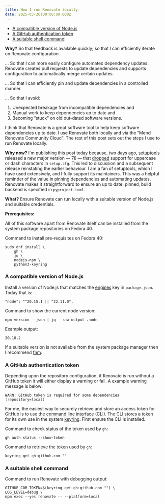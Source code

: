 ```yaml
---
title: How I run Renovate locally
date: 2025-03-26T00:00:00.000Z
---
```


<!-- toc -->

- [A compatible version of Node.js](#a-compatible-version-of-nodejs)
- [A GitHub authentication token](#a-github-authentication-token)
- [A suitable shell command](#a-suitable-shell-command)

<!-- tocstop -->

**Why?** So that feedback is available quickly; so that I can efficiently
iterate on Renovate configuration.

… So that I can more easily configure automated dependency updates. Renovate
creates pull requests to update dependencies and supports configuration to
automatically merge certain updates.

… So that I can efficiently pin and update dependencies in a controlled manner.

… So that I avoid:

1. Unexpected breakage from incompatible dependencies and
2. Manual work to keep dependencies up to date and
3. Becoming “stuck” on old out-dated software versions.

I think that Renovate is a great software tool to help keep software
dependencies up to date. I use Renovate both locally and via the "Mend Renovate
Community Cloud". The rest of this post sets out the steps I use to run Renovate
locally.

**Why now?** I'm publishing this post today because, two days ago, [setuptools]
released a new major version — 78 — that [dropped] support for uppercase or dash
characters in `setup.cfg`. This led to discussion and a subsequent release
reinstating the earlier behaviour. I am a fan of setuptools, which I have used
extensively, and I fully support its maintainers. This was a helpful reminder of
the value in pinning dependencies and automating updates. Renovate makes it
straightforward to ensure an up to date, pinned, build backend is specified in
`pyproject.toml`.

**What?** Ensure Renovate can run locally with a suitable version of Node.js and
suitable credentials.

[setuptools]: https://pypi.org/project/setuptools/#history
[dropped]:
  https://setuptools.pypa.io/en/stable/history.html#deprecations-and-removals
[Renovate]: https://github.com/renovatebot/renovate/

**Prerequisites:**

All of this software apart from Renovate itself can be installed from the system
package repositories on Fedora 40.

Command to install pre-requisites on Fedora 40:

    sudo dnf install \
        gh \
        jq \
        nodejs-npm \
        python3-keyring

### A compatible version of Node.js

Install a version of Node.js that matches the [engines] key in `package.json`.
Today that is:

    "node": "^20.15.1 || ^22.11.0",

[engines]: https://github.com/renovatebot/renovate/blob/main/package.json#L139

Command to show the current node version:

    npm version --json | jq --raw-output .node

Example output:

    20.18.2

If a suitable version is not available from the system package manager then I
recommend [fnm](https://github.com/Schniz/fnm).

### A GitHub authentication token

Depending upon the repository configuration, if Renovate is run without a GitHub
token it will either display a warning or fail. A example warning message is
below:

    WARN: GitHub token is required for some dependencies (repository=local)

For me, the easiest way to securely retrieve and store an access token for
GitHub is to use the [command line interface] (CLI). The CLI stores a token for
its own use in the system [keyring]. First ensure the CLI is installed.

[keyring]: https://github.com/jaraco/keyring
[command line interface]: https://cli.github.com/

Command to check status of the token used by `gh`:

    gh auth status --show-token

Command to retrieve the token used by `gh`:

    keyring get gh:github.com ""

[specified]: https://github.com/renovatebot/renovate/blob/main/package.json#L138

### A suitable shell command

Command to run Renovate with debugging output:

    GITHUB_COM_TOKEN=$(keyring get gh:github.com "") \
    LOG_LEVEL=debug \
    npm exec --yes renovate -- --platform=local

<!--
Copyright 2025 Keith Maxwell
SPDX-License-Identifier: CC-BY-SA-4.0
-->
<!-- vim: set filetype=markdown.markdown-toc : -->
